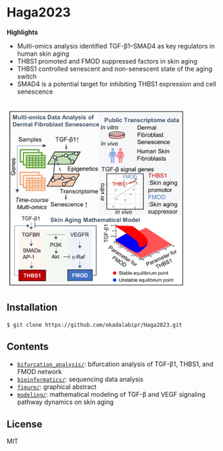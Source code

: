 # Haga2023
**Highlights**
- Multi-omics analysis identified TGF-β1–SMAD4 as key regulators in human skin aging
- THBS1 promoted and FMOD suppressed factors in skin aging
- THBS1 controlled senescent and non-senescent state of the aging switch
- SMAD4 is a potential target for inhibiting THBS1 expression and cell senescence

<br>

<img src="./figure/Graphical_abstract.png" width="400px">

## Installation

```
$ git clone https://github.com/okadalabipr/Haga2023.git
```

## Contents

- [`bifurcation_analysis/`](./bifurcation_analysis/): bifurcation analysis of TGF-β1, THBS1, and FMOD network
- [`bioinformatics/`](./bioinformatics/): sequencing data analysis
- [`figure/`](./figure/): graphical abstract
- [`modeling/`](./modeling/): mathematical modeling of TGF-β and VEGF signaling pathway dynamics on skin aging


## License

MIT
